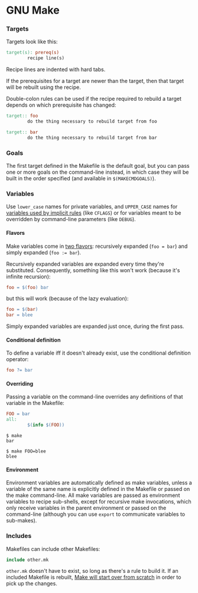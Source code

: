 # GNU Make

### Targets

Targets look like this:

```makefile
target(s): prereq(s)
        recipe line(s)
```

Recipe lines are indented with hard tabs.

If the prerequisites for a target are newer than the target, then that target will be rebuilt using the recipe.

Double-colon rules can be used if the recipe required to rebuild a target depends on which prerequisite has changed:

```makefile
target:: foo
        do the thing necessary to rebuild target from foo

target:: bar
        do the thing necessary to rebuild target from bar
```

### Goals

The first target defined in the Makefile is the default goal, but you can pass one or more goals on the command-line instead, in which case they will be built in the order specified (and available in `$(MAKECMDGOALS)`).

### Variables

Use `lower_case` names for private variables, and `UPPER_CASE` names for [variables used by implicit rules](https://www.gnu.org/software/make/manual/html_node/Implicit-Variables.html#Implicit-Variables) (like `CFLAGS`) or for variables meant to be overridden by command-line parameters (like `DEBUG`).

#### Flavors

Make variables come in [two flavors](https://www.gnu.org/software/make/manual/html_node/Flavors.html#Flavors): recursively expanded (`foo = bar`) and simply expanded (`foo := bar`).

Recursively expanded variables are expanded every time they're substituted. Consequently, something like this won't work (because it's infinite recursion):

```makefile
foo = $(foo) bar
```

but this will work (because of the lazy evaluation):

```makefile
foo = $(bar)
bar = blee
```

Simply expanded variables are expanded just once, during the first pass.

#### Conditional definition

To define a variable iff it doesn't already exist, use the conditional definition operator:

```makefile
foo ?= bar
```

#### Overriding

Passing a variable on the command-line overrides any definitions of that variable in the Makefile:

```makefile
FOO = bar
all:
        $(info $(FOO))
```

    $ make
    bar

    $ make FOO=blee
    blee

#### Environment

Environment variables are automatically defined as make variables, unless a variable of the same name is explicitly defined in the Makefile or passed on the make command-line. All make variables are passed as environment variables to recipe sub-shells, except for recursive make invocations, which only receive variables in the parent environment or passed on the command-line (although you can use `export` to communicate variables to sub-makes).

### Includes

Makefiles can include other Makefiles:

```makefile
include other.mk
```

`other.mk` doesn't have to exist, so long as there's a rule to build it. If an included Makefile is rebuilt, [Make will start over from scratch](http://make.mad-scientist.net/constructed-include-files) in order to pick up the changes.
